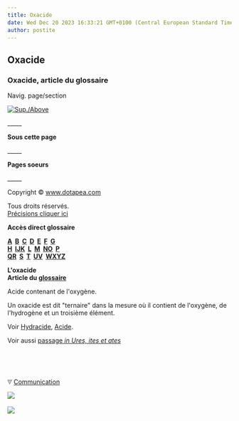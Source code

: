 ```yaml
---
title: Oxacide
date: Wed Dec 20 2023 16:33:21 GMT+0100 (Central European Standard Time)
author: postite
---
```


## Oxacide
### Oxacide, article du glossaire
 Navig. page/section

[![Sup./Above](_derived/up_cmp_themenoir010_up.gif)](no.html)

\_\_\_\_\_

**Sous cette page**

\_\_\_\_\_

**Pages soeurs**

\_\_\_\_\_

Copyright © www.dotapea.com

Tous droits réservés.  
[Précisions cliquer ici](droitscopie.html)

**Accès direct glossaire**

**[A](a.html)  [B](b.html)  [C](c.html)  [D](d.html)  [E](e.html)  [F](f.html)  [G](g.html)  
[H](h.html)  [IJK](ijk.html)  [L](l.html)  [M](m.html)  [NO](no.html)  [P](p.html)  
[QR](qr.html)  [S](s.html)  [T](t.html)  [UV](uv.html)  [WXYZ](wxyz.html)**

**L'oxacide  
Article du [glossaire](glossaire.html)**

Acide contenant de l'oxygène.

Un oxacide est dit "ternaire" dans la mesure où il contient de l'oxygène, de l'hydrogène et un troisième élément.

Voir [Hydracide](hydracide.html), [Acide](acides.html).

Voir aussi [passage _in Ures, ites et ates_](uresiresates.html#ions)



 

 ![](images/transparent122x1.gif)

![](images/flechebas.gif) [Communication](http://www.artrealite.com/annonceurs.htm) 

[![](https://cbonvin.fr/sites/regie.artrealite.com/visuels/campagne1.png)](index-2.html#20131014)

![](https://cbonvin.fr/sites/regie.artrealite.com/visuels/campagne2.png)